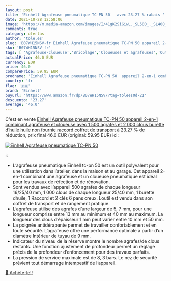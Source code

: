 ```yaml
---
layout: post
title: 'Einhell Agrafeuse pneumatique TC-PN 50   avec 23.27 % rabais '
date: 2021-10-28 12:58:06
image: 'https://m.media-amazon.com/images/I/41gK2SiGiwL._SL500_._SL400_.jpg'
comments: true
category: ofertas
author: 'tole.es'
slug: 'B07WH15NSV-fr Einhell Agrafeuse pneumatique TC-PN 50 appareil 2-en-1...'
sku: 'B07WH15NSV-fr'
tags: [ 'Agrafeuse-cloueuse','Bricolage','Cloueuses et agrafeuses','Outillage à main et électroportatif','Outillage électroportatif','einhell', ]
actualPrice: 46.0 EUR
currency: EUR
price: 46.0
comparePrice: 59.95 EUR
prodname: 'Einhell Agrafeuse pneumatique TC-PN 50  appareil 2-en-1 combinant agrafeuse et cloueuse  avec 1 500 agrafes et 2 000 clous  burette d’huile  huile non fournie   raccord  coffret de transport '
country: 'fr'
flag: '🇫🇷'
brand: 'Einhell'
buyurl: 'https://www.amazon.fr/dp/B07WH15NSV/?tag=tolees0d-21'
descuento: '23.27'
average: '46.0'
---
```


C'est en vente [Einhell Agrafeuse pneumatique TC-PN 50  appareil 2-en-1 combinant agrafeuse et cloueuse  avec 1 500 agrafes et 2 000 clous  burette d’huile  huile non fournie   raccord  coffret de transport ](https://www.amazon.fr/dp/B07WH15NSV/?tag=tolees0d-21)  à  23.27 % de réduction, prix final  46.0 EUR (original: 59.95 EUR) ici:

[![Einhell Agrafeuse pneumatique TC-PN 50  ](https://m.media-amazon.com/images/I/41gK2SiGiwL._SL500_._SL400_.jpg)](https://www.amazon.fr/dp/B07WH15NSV/?tag=tolees0d-21)

ℹ️:

- L’agrafeuse pneumatique Einhell tc-pn 50 est un outil polyvalent pour une utilisation dans l’atelier, dans la maison et au garage. Cet appareil 2-en-1 combinant une agrafeuse et un cloueuse pneumatique est idéal pour les travaux de réfection et de rénovation.
- Sont vendus avec l’appareil 500 agrafes de chaque longueur 16/25/40 mm, 1 000 clous de chaque longueur 25/40 mm, 1 burette dhuile, 1 Raccord et 2 clés 6 pans creux. Loutil est vendu dans son coffret de transport et de rangement pratique.
- L’agrafeuse utilise des agrafes d’une largeur de 5, 7 mm, pour une longueur comprise entre 13 mm au minimum et 40 mm au maximum. La longueur des clous d’épaisseur 1 mm peut varier entre 10 mm et 50 mm.
- La poignée antidérapante permet de travailler confortablement et en toute sécurité. L’agrafeuse offre une performance optimale à partir d’un diamètre Intérieur de tuyau de 9 mm.
- Indicateur du niveau de la réserve montre le nombre agrafes/de clous restants. Une fonction ajustement de profondeur permet un réglage précis de la profondeur d’enfoncement pour des travaux parfaits.
- La pression de service maximale est de 8, 3 bars. Le nez de sécurité prévient tout démarrage intempestif de l’appareil.

[🛒 Achète-le!!](https://www.amazon.fr/dp/B07WH15NSV/?tag=tolees0d-21)
